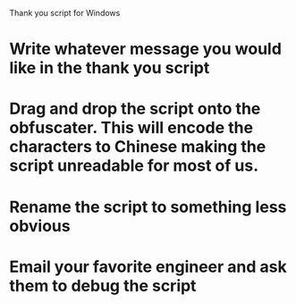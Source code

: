 Thank you script for Windows

# Write whatever message you would like in the thank you script
# Drag and drop the script onto the obfuscater.  This will encode the characters to Chinese making the script unreadable for most of us.
# Rename the script to something less obvious
# Email your favorite engineer and ask them to debug the script